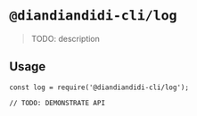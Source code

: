 # `@diandiandidi-cli/log`

> TODO: description

## Usage

```
const log = require('@diandiandidi-cli/log');

// TODO: DEMONSTRATE API
```
